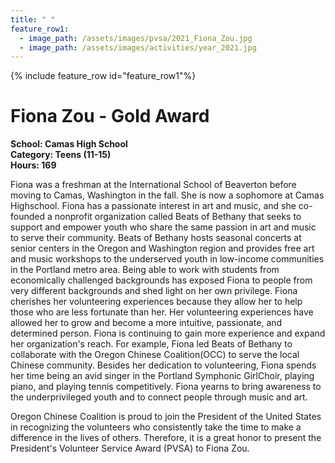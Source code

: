 ```yaml
---
title: " "
feature_row1:
  - image_path: /assets/images/pvsa/2021_Fiona_Zou.jpg
  - image_path: /assets/images/activities/year_2021.jpg
---
```


{% include feature_row id="feature_row1"%}

# Fiona Zou - Gold Award

**School: Camas High School**  
**Category: Teens (11-15)**  
**Hours: 169**  

Fiona was a freshman at the International School of Beaverton before moving to Camas, Washington in the fall. She is now a sophomore at Camas Highschool. Fiona has a passionate interest in art and music, and she co-founded a nonprofit organization called Beats of Bethany that seeks to support and empower youth who share the same passion in art and music to serve their community. Beats of Bethany hosts seasonal concerts at senior centers in the Oregon and Washington region and provides free art and music workshops to the underserved youth in low-income communities in the Portland metro area. Being able to work with students from economically challenged backgrounds has exposed Fiona to people from very different backgrounds and shed light on her own privilege. Fiona cherishes her volunteering experiences because they allow her to help those who are less fortunate than her. Her volunteering experiences have allowed her to grow and become a more intuitive, passionate, and determined person. Fiona is continuing to gain more experience and expand her organization's reach. For example, Fiona led Beats of Bethany to collaborate with the Oregon Chinese Coalition(OCC) to serve the local Chinese community. Besides her dedication to volunteering, Fiona spends her time being an avid singer in the Portland Symphonic GirlChoir, playing piano, and playing tennis competitively. Fiona yearns to bring awareness to the underprivileged youth and to connect people through music and art.

Oregon Chinese Coalition is proud to join the President of the United States in recognizing the volunteers who consistently take the time to make a difference in the lives of others. Therefore, it is a great honor to present the President's Volunteer Service Award (PVSA) to Fiona Zou.
